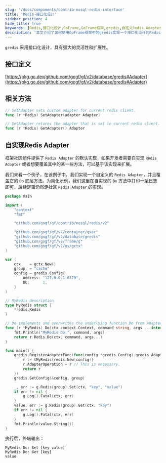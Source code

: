 ```yaml
---
slug: '/docs/components/contrib-nosql-redis-interface'
title: 'Redis-接口化设计'
sidebar_position: 4
hide_title: true
keywords: [Redis,接口化设计,GoFrame,GoFrame框架,gredis,自定义Redis Adapter,扩展Redis方法,Redis社区组件,SetAdapter方法,GetAdapter方法]
description: '本文介绍了如何使用GoFrame框架中的gredis实现一个接口化设计的Redis组件，具备强大灵活性和扩展性。通过实现自定义Redis Adapter，可以轻松覆盖默认实现的方法。文中提供了详细示例，展示了如何在自定义Do方法中实现日志打印，并在业务中使用。'
---
```


`gredis` 采用接口化设计，具有强大的灵活性和扩展性。

## 接口定义

[https://pkg.go.dev/github.com/gogf/gf/v2/database/gredis#Adapter](https://pkg.go.dev/github.com/gogf/gf/v2/database/gredis#Adapter)

## 相关方法

```go
// SetAdapter sets custom adapter for current redis client.
func (r *Redis) SetAdapter(adapter Adapter)

// GetAdapter returns the adapter that is set in current redis client.
func (r *Redis) GetAdapter() Adapter
```

## 自实现Redis Adapter

框架社区组件提供了 `Redis Adapter` 的默认实现，如果开发者需要自实现 `Redis Adapter` 或者想要覆盖其中的某一些方法，可以基于该实现来扩展。

我们来看一个例子，在该例子中，我们实现一个自定义的 `Redis Adapter`，并且覆盖它的 `Do` 底层方法。为简化示例，我们这里在自实现的 `Do` 方法中打印一条日志即可，后续逻辑仍然走社区 `Redis Adapter` 的实现。

```go
package main

import (
    "context"
    "fmt"

    "github.com/gogf/gf/contrib/nosql/redis/v2"

    "github.com/gogf/gf/v2/container/gvar"
    "github.com/gogf/gf/v2/database/gredis"
    "github.com/gogf/gf/v2/frame/g"
    "github.com/gogf/gf/v2/os/gctx"
)

var (
    ctx    = gctx.New()
    group  = "cache"
    config = gredis.Config{
        Address: "127.0.0.1:6379",
        Db:      1,
    }
)

// MyRedis description
type MyRedis struct {
    *redis.Redis
}

// Do implements and overwrites the underlying function Do from Adapter.
func (r *MyRedis) Do(ctx context.Context, command string, args ...interface{}) (*gvar.Var, error) {
    fmt.Println("MyRedis Do:", command, args)
    return r.Redis.Do(ctx, command, args...)
}

func main() {
    gredis.RegisterAdapterFunc(func(config *gredis.Config) gredis.Adapter {
        r := &MyRedis{redis.New(config)}
        r.AdapterOperation = r // This is necessary.
        return r
    })
    gredis.SetConfig(&config, group)

    _, err := g.Redis(group).Set(ctx, "key", "value")
    if err != nil {
        g.Log().Fatal(ctx, err)
    }
    value, err := g.Redis(group).Get(ctx, "key")
    if err != nil {
        g.Log().Fatal(ctx, err)
    }
    fmt.Println(value.String())
}
```

执行后，终端输出：

```
MyRedis Do: Set [key value]
MyRedis Do: Get [key]
value
```